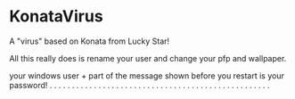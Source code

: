 # KonataVirus
 A "virus" based on Konata from Lucky Star!

 All this really does is rename your user and change your pfp and wallpaper.

your windows user + part of the message shown before you restart is your password!
.
.
.
.
.
.
.
.
.
.
.
.
.
.
.
.
.
.
.
.
.
.
.
.
.
.
.
.
.
.
.
.
.
.
.
.
.
.
.
.
.
.
.
.
.
.
.
.
.
.
